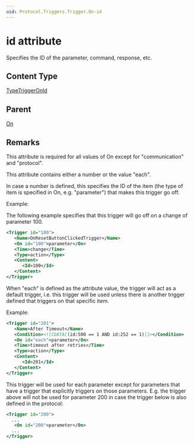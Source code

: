 ```yaml
---
uid: Protocol.Triggers.Trigger.On-id
---
```


# id attribute

Specifies the ID of the parameter, command, response, etc.

## Content Type

[TypeTriggerOnId](xref:Protocol-TypeTriggerOnId)

## Parent

[On](xref:Protocol.Triggers.Trigger.On)

## Remarks

This attribute is required for all values of On except for "communication" and "protocol".

This attribute contains either a number or the value "each".

In case a number is defined, this specifies the ID of the item (the type of item is specified in On, e.g. "parameter") that makes this trigger go off.

Example:

The following example specifies that this trigger will go off on a change of parameter 100.

```xml
<Trigger id="100">
   <Name>OnResetButtonClickedTrigger</Name>
   <On id="100">parameter</On>
   <Time>change</Time>
   <Type>action</Type>
   <Content>
      <Id>100</Id>
   </Content>
</Trigger>
```

When "each" is defined as the attribute value, the trigger will act as a default trigger, i.e. this trigger will be used unless there is another trigger defined that triggers on that specific item.

Example:

```xml
<Trigger id="201">
   <Name>After Timeout</Name>
   <Condition><![CDATA[(id:500 == 1 AND id:252 == 1)]]></Condition>
   <On id="each">parameter</On>
   <Time>timeout after retries</Time>
   <Type>action</Type>
   <Content>
      <Id>201</Id>
   </Content>
</Trigger>
```

This trigger will be used for each parameter except for parameters that have a trigger that explicitly triggers on those parameters. E.g. the trigger above will not be used for parameter 200 in case the trigger below is also defined in the protocol:

```xml
<Trigger id="200">
  ...
   <On id="200">parameter</On>
  ...
</Trigger>
```

